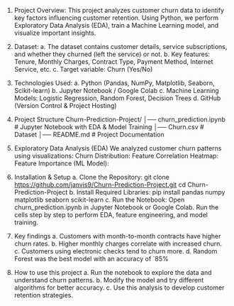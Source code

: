 1. Project Overview:
This project analyzes customer churn data to identify key factors influencing customer retention. Using Python, we perform Exploratory Data Analysis (EDA), train a Machine Learning model, and visualize important insights.

2. Dataset:
a. The dataset contains customer details, service subscriptions, and whether they churned (left the service) or not.
b. Key features: Tenure, Monthly Charges, Contract Type, Payment Method, Internet Service, etc.
c. Target variable: Churn (Yes/No)

3. Technologies Used:
a. Python (Pandas, NumPy, Matplotlib, Seaborn, Scikit-learn)
b. Jupyter Notebook / Google Colab
c. Machine Learning Models: Logistic Regression, Random Forest, Decision Trees
d. GitHub (Version Control & Project Hosting)

4. Project Structure
Churn-Prediction-Project/
│── churn_prediction.ipynb      # Jupyter Notebook with EDA & Model Training
│── Churn.csv                   # Dataset
│── README.md                   # Project Documentation

5. Exploratory Data Analysis (EDA)
We analyzed customer churn patterns using visualizations:
Churn Distribution:
Feature Correlation Heatmap:
Feature Importance (ML Model):

6. Installation & Setup
a. Clone the Repository:
git clone https://github.com/janvis9/Churn-Prediction-Project.git
cd Churn-Prediction-Project
b. Install Required Libraries:
pip install pandas numpy matplotlib seaborn scikit-learn
c. Run the Notebook:
Open churn_prediction.ipynb in Jupyter Notebook or Google Colab.
Run the cells step by step to perform EDA, feature engineering, and model training.

7. Key findings
a. Customers with month-to-month contracts have higher churn rates. 
b. Higher monthly charges correlate with increased churn. 
c. Customers using electronic checks tend to churn more. 
d. Random Forest was the best model with an accuracy of `85%

8. How to use this project
a. Run the notebook to explore the data and understand churn patterns.
b. Modify the model and try different algorithms for better accuracy.
c. Use this analysis to develop customer retention strategies. 